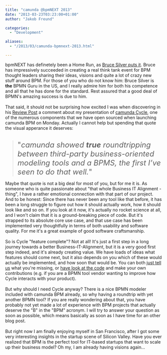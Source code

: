 ```yaml
---
title: "camunda @bpmNEXT 2013"
date: "2013-03-23T03:23:00+01:00"
author: "Jakob Freund"

categories:
  - "Development"

aliases:
  - "/2013/03/camunda-bpmnext-2013.html"

---
```


bpmNEXT has definetely been a Home Run, as <a href="http://brsilver.com/bpmnext-2013-a-home-run/">Bruce Silver puts it</a>. Bruce has impressively succeeded in creating a real think tank event for BPM thought leaders sharing their ideas, visions and quite a lot of crazy new stuff around BPM. For those of you who do not know him: Bruce Silver is <b>the</b> BPMN Guru in the US, and I really admire him for both his competence and all that he has done for the standard. Rest assured that a good deal of BPMN's amazing success is due to him.<br />
<br />
That said, it should not be surprising how excited I was when discovering in his <a href="http://brsilver.com/bpmnext-review/">Review Post</a> a comment about my presentation of <a href="http://www.camunda.org/design/cycle-tutorial.html">camunda Cycle</a>, one of the numerous components that we have open sourced when launching camunda BPM on Monday. Actually I cannot help but spending that quote the visual apperance it deserves:<br />
<br />
<blockquote class="tr_bq">
<span style="font-size: x-large;">"<i>camunda showed <b>true</b> roundtripping between third-party business-oriented modeling tools and a BPMS, the first I’ve seen to do that well.</i>"</span></blockquote>
Maybe that quote is not a big deal for most of you, but for me it is. As someone who is quite passionate about "that whole Business IT Alignment - thing", I have a rather emotional connection with that part of our project. And to be honest: Since there has never been any tool like that before, it has been a long struggle to figure out how it should actually work, how it should look like and so on. If you look at it now, it's actually no rocket science at all, and I won't claim that it is a ground-breaking piece of code. But it's strapped to its absolute core use case, and that use case has been implemented very thoughtfully in terms of both usability and software quality. For me it's a great example of good software craftsmanship.<br />
<br />
So is Cycle "feature complete"? Not at all! It's just a first step in a long journey towards a better Business-IT-Alignment, but it is a very good first step indeed, and it's already creating value. We have loads of ideas what features should come next, but it also depends on you which of these would actually be implemented, and how soon that would be. You can both <a href="http://www.camunda.org/community/forum.html">just tell us</a> what you're missing, or <a href="https://github.com/camunda/camunda-bpm-platform">have look at the code</a> and make your own contributions (e.g. if you are a BPMN tool vendor wanting to improve how Cycle interacts with your product).<br />
<br />
But why should I need Cycle anyway? There is a nice BPMN modeler included with camunda BPM already, so why having a roundtrip with yet another BPMN tool? If you are really wondering about that, you have probably not yet made a lot of experience with BPM projects that actually deserve the "B" in the "BPM" acronym. I will try to answer your question as soon as possible, which means basically as soon as I have time for an other blog post.<br />
<br />
But right now I am finally enjoying myself in San Francisco, after I got some very interesting insights in the startup scene of Silicon Valley. Have you ever realized that BPM is the perfect tool for IT-based startups that want to scale up their business model? Oh my, I am already having visions again...<br />
<br />